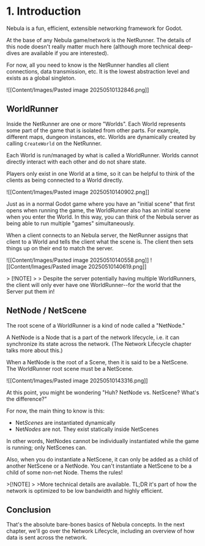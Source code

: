 # 1. Introduction
Nebula is a fun, efficient, extensible networking framework for Godot.

At the base of any Nebula game/network is the NetRunner. The details of this node doesn't really matter much here (although more technical deep-dives are available if you are interested).

For now, all you need to know is the NetRunner handles all client connections, data transmission, etc. It is the lowest abstraction level and exists as a global singleton.

![[Content/Images/Pasted image 20250510132846.png]]

## WorldRunner
Inside the NetRunner are one or more "Worlds". Each World represents some part of the game that is isolated from other parts. For example, different maps, dungeon instances, etc. Worlds are dynamically created by calling `CreateWorld` on the NetRunner.

Each World is run/managed by what is called a WorldRunner. Worlds cannot directly interact with each other and do not share state.

Players only exist in one World at a time, so it can be helpful to think of the clients as being connected to a World directly.

![[Content/Images/Pasted image 20250510140902.png]]


Just as in a normal Godot game where you have an "initial scene" that first opens when running the game, the WorldRunner also has an initial scene when you enter the World. In this way, you can think of the Nebula server as being able to run multiple "games" simultaneously.

When a client connects to an Nebula server, the NetRunner assigns that client to a World and tells the client what the scene is. The client then sets things up on their end to match the server.

![[Content/Images/Pasted image 20250510140558.png]]
![[Content/Images/Pasted image 20250510140619.png]]

&gt; [!NOTE]
&gt; 
&gt; Despite the server potentially having multiple WorldRunners, the client will only ever have one WorldRunner--for the world that the Server put them in!

## NetNode / NetScene

The root scene of a WorldRunner is a kind of node called a "NetNode."

A NetNode is a Node that is a part of the network lifecycle, i.e. it can synchronize its state across the network. (The Network Lifecycle chapter talks more about this.)

When a NetNode is the root of a Scene, then it is said to be a NetScene. The WorldRunner root scene must be a NetScene.

![[Content/Images/Pasted image 20250510143316.png]]

At this point, you might be wondering "Huh? NetNode vs. NetScene? What's the difference?"

For now, the main thing to know is this:
* Net*Scenes* are instantiated dynamically
* Net*Nodes* are not. They exist statically inside NetScenes

In other words, NetNodes cannot be individually instantiated while the game is running; only NetScenes can.

Also, when you do instantiate a NetScene, it can only be added as a child of another NetScene or a NetNode. You can't instantiate a NetScene to be a child of some non-net Node. Thems the rules!

&gt;[!NOTE]
&gt;
&gt;More technical details are available. TL;DR it's part of how the network is optimized to be low bandwidth and highly efficient.

## Conclusion
That's the absolute bare-bones basics of Nebula concepts. In the next chapter, we'll go over the Network Lifecycle, including an overview of how data is sent across the network.
